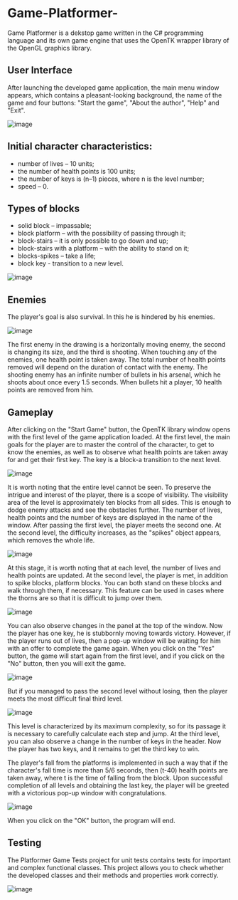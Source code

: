# Game-Platformer-
Game Platformer is a dekstop game written in the C# programming language and its own game engine that uses the OpenTK wrapper library of the OpenGL graphics library.

## User Interface

After launching the developed game application, the main menu window appears, which contains a pleasant-looking background, the name of the game and four buttons: "Start the game", "About the author", "Help" and "Exit".

![image](https://github.com/nikasuschinskaya/Game-Platformer-/assets/92970744/5187291c-1338-4f60-8334-6897c73db144)

## Initial character characteristics:
- number of lives – 10 units;
- the number of health points is 100 units;
- the number of keys is (n–1) pieces, where n is the level number;
- speed – 0.

## Types of blocks
- solid block – impassable;
- block platform – with the possibility of passing through it;
- block-stairs – it is only possible to go down and up;
- block-stairs with a platform – with the ability to stand on it;
- blocks-spikes – take a life;
- block key - transition to a new level.

![image](https://github.com/nikasuschinskaya/Game-Platformer-/assets/92970744/a4079903-fc48-4fb6-a153-673f5fbc2bc4)

## Enemies
The player's goal is also survival. In this he is hindered by his enemies.

![image](https://github.com/nikasuschinskaya/Game-Platformer-/assets/92970744/cf726dff-ed1c-4dfa-a3ae-7d76b938599a)

The first enemy in the drawing is a horizontally moving enemy, the second is changing its size, and the third is shooting.
When touching any of the enemies, one health point is taken away. The total number of health points removed will depend on the duration of contact with the enemy.
The shooting enemy has an infinite number of bullets in his arsenal, which he shoots about once every 1.5 seconds. When bullets hit a player, 10 health points are removed from him.

## Gameplay

After clicking on the "Start Game" button, the OpenTK library window opens with the first level of the game application loaded. At the first level, the main goals for the player are to master the control of the character, to get to know the enemies, as well as to observe what health points are taken away for and get their first key. The key is a block-a transition to the next level.

![image](https://github.com/nikasuschinskaya/Game-Platformer-/assets/92970744/d9ebebef-6ddc-46ba-ad5b-04d507d5d1e7)

It is worth noting that the entire level cannot be seen. To preserve the intrigue and interest of the player, there is a scope of visibility. The visibility area of the level is approximately ten blocks from all sides. This is enough to dodge enemy attacks and see the obstacles further.
The number of lives, health points and the number of keys are displayed in the name of the window.
After passing the first level, the player meets the second one. At the second level, the difficulty increases, as the "spikes" object appears, which removes the whole life.

![image](https://github.com/nikasuschinskaya/Game-Platformer-/assets/92970744/bd1ee9e4-7ac9-4eaa-a24b-74e97c2bd8d9)

At this stage, it is worth noting that at each level, the number of lives and health points are updated.
At the second level, the player is met, in addition to spike blocks, platform blocks. You can both stand on these blocks and walk through them, if necessary. This feature can be used in cases where the thorns are so that it is difficult to jump over them.

![image](https://github.com/nikasuschinskaya/Game-Platformer-/assets/92970744/7519a857-aa1c-40e7-83a7-6c7a12643e09)

You can also observe changes in the panel at the top of the window. Now the player has one key, he is stubbornly moving towards victory. However, if the player runs out of lives, then a pop-up window will be waiting for him with an offer to complete the game again.  When you click on the "Yes" button, the game will start again from the first level, and if you click on the "No" button, then you will exit the game.

![image](https://github.com/nikasuschinskaya/Game-Platformer-/assets/92970744/f68a903a-82ad-4693-b288-5701f1d774b6)

But if you managed to pass the second level without losing, then the player meets the most difficult final third level.

![image](https://github.com/nikasuschinskaya/Game-Platformer-/assets/92970744/9f03110a-0226-4795-a5bf-30928fe2728c)

This level is characterized by its maximum complexity, so for its passage it is necessary to carefully calculate each step and jump.
At the third level, you can also observe a change in the number of keys in the header. Now the player has two keys, and it remains to get the third key to win. 

The player's fall from the platforms is implemented in such a way that if the character's fall time is more than 5/6 seconds, then (t-40) health points are taken away, where t is the time of falling from the block.
Upon successful completion of all levels and obtaining the last key, the player will be greeted with a victorious pop-up window with congratulations.

![image](https://github.com/nikasuschinskaya/Game-Platformer-/assets/92970744/74cd62a5-23e9-491f-a22e-42d77e8feff0)

When you click on the "OK" button, the program will end.

## Testing

The Platformer Game Tests project for unit tests contains tests for important and complex functional classes.
This project allows you to check whether the developed classes and their methods and properties work correctly.

![image](https://github.com/nikasuschinskaya/Game-Platformer-/assets/92970744/b6020bfc-c1d0-4070-8ff5-d6971720fbfa)






